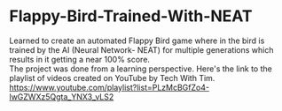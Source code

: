 # Flappy-Bird-Trained-With-NEAT
Learned to create an automated Flappy Bird game where in the bird is trained by the AI (Neural Network- NEAT) for multiple generations which results in it getting a near 100% score.<br>
The project was done from a learning perspective. Here's the link to the playlist of videos created on YouTube by Tech With Tim.<br>
https://www.youtube.com/playlist?list=PLzMcBGfZo4-lwGZWXz5Qgta_YNX3_vLS2<br>
